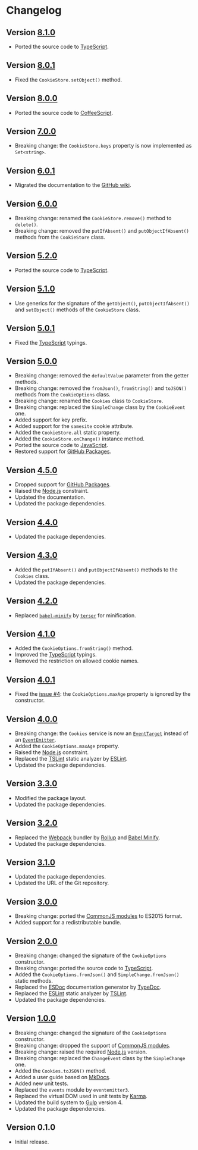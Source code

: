 # Changelog

## Version [8.1.0](https://github.com/cedx/cookies.js/compare/v8.0.1...v8.1.0)
- Ported the source code to [TypeScript](https://www.typescriptlang.org).

## Version [8.0.1](https://github.com/cedx/cookies.js/compare/v8.0.0...v8.0.1)
- Fixed the `CookieStore.setObject()` method.

## Version [8.0.0](https://github.com/cedx/cookies.js/compare/v7.0.0...v8.0.0)
- Ported the source code to [CoffeeScript](https://coffeescript.org).

## Version [7.0.0](https://github.com/cedx/cookies.js/compare/v6.0.1...v7.0.0)
- Breaking change: the `CookieStore.keys` property is now implemented as `Set<string>`.

## Version [6.0.1](https://github.com/cedx/cookies.js/compare/v6.0.0...v6.0.1)
- Migrated the documentation to the [GitHub wiki](https://github.com/cedx/cookies.js/wiki).

## Version [6.0.0](https://github.com/cedx/cookies.js/compare/v5.2.0...v6.0.0)
- Breaking change: renamed the `CookieStore.remove()` method to `delete()`.
- Breaking change: removed the `putIfAbsent()` and `putObjectIfAbsent()` methods from the `CookieStore` class.

## Version [5.2.0](https://github.com/cedx/cookies.js/compare/v5.1.0...v5.2.0)
- Ported the source code to [TypeScript](https://www.typescriptlang.org).

## Version [5.1.0](https://github.com/cedx/cookies.js/compare/v5.0.1...v5.1.0)
- Use generics for the signature of the `getObject()`, `putObjectIfAbsent()` and `setObject()` methods of the `CookieStore` class.

## Version [5.0.1](https://github.com/cedx/cookies.js/compare/v5.0.0...v5.0.1)
- Fixed the [TypeScript](https://www.typescriptlang.org) typings.

## Version [5.0.0](https://github.com/cedx/cookies.js/compare/v4.5.0...v5.0.0)
- Breaking change: removed the `defaultValue` parameter from the getter methods.
- Breaking change: removed the `fromJson()`, `fromString()` and `toJSON()` methods from the `CookieOptions` class.
- Breaking change: renamed the `Cookies` class to `CookieStore`.
- Breaking change: replaced the `SimpleChange` class by the `CookieEvent` one.
- Added support for key prefix.
- Added support for the `samesite` cookie attribute.
- Added the `CookieStore.all` static property.
- Added the `CookieStore.onChange()` instance method.
- Ported the source code to [JavaScript](https://developer.mozilla.org/docs/Web/JavaScript).
- Restored support for [GitHub Packages](https://github.com/features/packages).

## Version [4.5.0](https://github.com/cedx/cookies.js/compare/v4.4.0...v4.5.0)
- Dropped support for [GitHub Packages](https://github.com/features/packages).
- Raised the [Node.js](https://nodejs.org) constraint.
- Updated the documentation.
- Updated the package dependencies.

## Version [4.4.0](https://github.com/cedx/cookies.js/compare/v4.3.0...v4.4.0)
- Updated the package dependencies.

## Version [4.3.0](https://github.com/cedx/cookies.js/compare/v4.2.0...v4.3.0)
- Added the `putIfAbsent()` and `putObjectIfAbsent()` methods to the `Cookies` class.
- Updated the package dependencies.

## Version [4.2.0](https://github.com/cedx/cookies.js/compare/v4.1.0...v4.2.0)
- Replaced [`babel-minify`](https://github.com/babel/minify) by [`terser`](https://terser.org) for minification.

## Version [4.1.0](https://github.com/cedx/cookies.js/compare/v4.0.1...v4.1.0)
- Added the `CookieOptions.fromString()` method.
- Improved the [TypeScript](https://www.typescriptlang.org) typings.
- Removed the restriction on allowed cookie names.

## Version [4.0.1](https://github.com/cedx/cookies.js/compare/v4.0.0...v4.0.1)
- Fixed the [issue #4](https://github.com/cedx/cookies.js/issues/4): the `CookieOptions.maxAge` property is ignored by the constructor.

## Version [4.0.0](https://github.com/cedx/cookies.js/compare/v3.3.0...v4.0.0)
- Breaking change: the `Cookies` service is now an [`EventTarget`](https://developer.mozilla.org/docs/Web/API/EventTarget) instead of an [`EventEmitter`](https://nodejs.org/api/events.html).
- Added the `CookieOptions.maxAge` property.
- Raised the [Node.js](https://nodejs.org) constraint.
- Replaced the [TSLint](https://palantir.github.io/tslint) static analyzer by [ESLint](https://eslint.org).
- Updated the package dependencies.

## Version [3.3.0](https://github.com/cedx/cookies.js/compare/v3.2.0...v3.3.0)
- Modified the package layout.
- Updated the package dependencies.

## Version [3.2.0](https://github.com/cedx/cookies.js/compare/v3.1.0...v3.2.0)
- Replaced the [Webpack](https://webpack.js.org) bundler by [Rollup](https://rollupjs.org) and [Babel Minify](https://github.com/babel/minify).
- Updated the package dependencies.

## Version [3.1.0](https://github.com/cedx/cookies.js/compare/v3.0.0...v3.1.0)
- Updated the package dependencies.
- Updated the URL of the Git repository.

## Version [3.0.0](https://github.com/cedx/cookies.js/compare/v2.0.0...v3.0.0)
- Breaking change: ported the [CommonJS modules](https://nodejs.org/api/modules.html) to ES2015 format.
- Added support for a redistributable bundle.

## Version [2.0.0](https://github.com/cedx/cookies.js/compare/v1.0.0...v2.0.0)
- Breaking change: changed the signature of the `CookieOptions` constructor.
- Breaking change: ported the source code to [TypeScript](https://www.typescriptlang.org).
- Added the `CookieOptions.fromJson()` and `SimpleChange.fromJson()` static methods.
- Replaced the [ESDoc](https://esdoc.org) documentation generator by [TypeDoc](https://typedoc.org).
- Replaced the [ESLint](https://eslint.org) static analyzer by [TSLint](https://palantir.github.io/tslint).
- Updated the package dependencies.

## Version [1.0.0](https://github.com/cedx/cookies.js/compare/v0.1.0...v1.0.0)
- Breaking change: changed the signature of the `CookieOptions` constructor.
- Breaking change: dropped the support of [CommonJS modules](https://nodejs.org/api/modules.html).
- Breaking change: raised the required [Node.js](https://nodejs.org) version.
- Breaking change: replaced the `ChangeEvent` class by the `SimpleChange` one.
- Added the `Cookies.toJSON()` method.
- Added a user guide based on [MkDocs](http://www.mkdocs.org).
- Added new unit tests.
- Replaced the `events` module by `eventemitter3`.
- Replaced the virtual DOM used in unit tests by [Karma](https://karma-runner.github.io).
- Updated the build system to [Gulp](https://gulpjs.com) version 4.
- Updated the package dependencies.

## Version 0.1.0
- Initial release.
